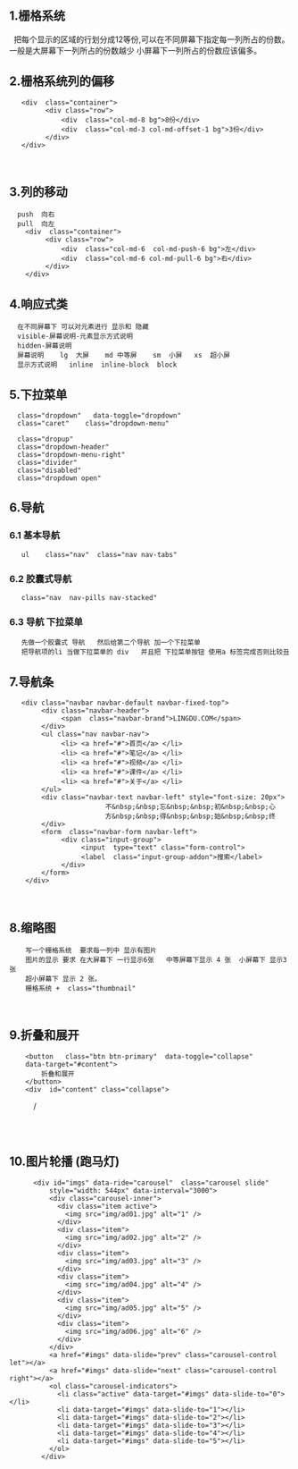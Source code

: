 ## 1.栅格系统 

      把每个显示的区域的行划分成12等份,可以在不同屏幕下指定每一列所占的份数。一般是大屏幕下一列所占的份数越少 小屏幕下一列所占的份数应该偏多。
   
## 2.栅格系统列的偏移 

       <div  class="container">
             <div class="row">
                 <div  class="col-md-8 bg">8份</div>
                 <div  class="col-md-3 col-md-offset-1 bg">3份</div>
             </div>
       </div> 
   
## 3.列的移动 

      push  向右
      pull  向左 
        <div  class="container">
             <div class="row">
                 <div  class="col-md-6  col-md-push-6 bg">左</div>
                 <div  class="col-md-6 col-md-pull-6 bg">右</div>
             </div>
        </div>

## 4.响应式类 

      在不同屏幕下 可以对元素进行 显示和 隐藏 
      visible-屏幕说明-元素显示方式说明 
      hidden-屏幕说明  
      屏幕说明    lg  大屏    md 中等屏    sm  小屏   xs  超小屏 
      显示方式说明   inline  inline-block  block 
 
## 5.下拉菜单 

      class="dropdown"   data-toggle="dropdown"
      class="caret"    class="dropdown-menu"

      class="dropup"   
      class="dropdown-header"
      class="dropdown-menu-right"
      class="divider"  
      class="disabled" 
      class="dropdown open" 
  
## 6.导航

  ### 6.1 基本导航
  
       ul    class="nav"  class="nav nav-tabs"
    
  ### 6.2 胶囊式导航
  
       class="nav  nav-pills nav-stacked" 
    
  ### 6.3 导航 下拉菜单 
  
       先做一个胶囊式 导航   然后给第二个导航 加一个下拉菜单
       把导航项的li 当做下拉菜单的 div   并且把 下拉菜单按钮 使用a 标签完成否则比较丑
       
 ## 7.导航条 
 
       <div class="navbar navbar-default navbar-fixed-top">
            <div class="navbar-header">
                 <span  class="navbar-brand">LINGDU.COM</span>
            </div>
            <ul class="nav navbar-nav">
                 <li> <a href="#">首页</a> </li>
                 <li> <a href="#">笔记</a> </li>
                 <li> <a href="#">视频</a> </li>
                 <li> <a href="#">课件</a> </li>
                 <li> <a href="#">关于</a> </li>
            </ul>
            <div class="navbar-text navbar-left" style="font-size: 20px">
                            不&nbsp;&nbsp;忘&nbsp;&nbsp;初&nbsp;&nbsp;心   
                            方&nbsp;&nbsp;得&nbsp;&nbsp;始&nbsp;&nbsp;终 
            </div>
            <form  class="navbar-form navbar-left">
                 <div class="input-group">
                      <input  type="text" class="form-control">
                      <label  class="input-group-addon">搜索</label>
                 </div>
            </form>
        </div>
    
## 8.缩略图
  
        写一个栅格系统  要求每一列中 显示有图片 
        图片的显示 要求 在大屏幕下 一行显示6张   中等屏幕下显示 4 张  小屏幕下 显示3张  
        超小屏幕下 显示 2 张。
        栅格系统 +  class="thumbnail" 
    
## 9.折叠和展开
  
        <button   class="btn btn-primary"  data-toggle="collapse" 
        data-target="#content">
            折叠和展开
        </button>
        <div  id="content" class="collapse">
            /<pre></pre>
        </div>
    
## 10.图片轮播 (跑马灯)
  
          <div id="imgs" data-ride="carousel"  class="carousel slide" 
              style="width: 544px" data-interval="3000">
              <div class="carousel-inner">
                <div class="item active">
                  <img src="img/ad01.jpg" alt="1" />
                </div>
                <div class="item">
                  <img src="img/ad02.jpg" alt="2" />
                </div>
                <div class="item">
                  <img src="img/ad03.jpg" alt="3" />
                </div>
                <div class="item">
                  <img src="img/ad04.jpg" alt="4" />
                </div>
                <div class="item">
                  <img src="img/ad05.jpg" alt="5" />
                </div>
                <div class="item">
                  <img src="img/ad06.jpg" alt="6" />
                </div>
              </div>
              <a href="#imgs" data-slide="prev" class="carousel-control let"></a>
              <a href="#imgs" data-slide="next" class="carousel-control right"></a>
              <ol class="carousel-indicators">
                <li class="active" data-target="#imgs" data-slide-to="0"></li>
                <li data-target="#imgs" data-slide-to="1"></li>
                <li data-target="#imgs" data-slide-to="2"></li>
                <li data-target="#imgs" data-slide-to="3"></li>
                <li data-target="#imgs" data-slide-to="4"></li>
                <li data-target="#imgs" data-slide-to="5"></li>
              </ol>
            </div>
